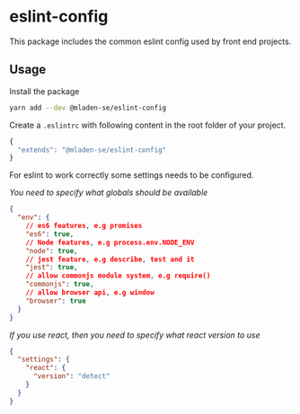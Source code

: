 # eslint-config

This package includes the common eslint config used by front end projects.

## Usage

Install the package

```sh
yarn add --dev @mladen-se/eslint-config
```

Create a `.eslintrc` with following content in the root folder of your project.

```js
{
  "extends": "@mladen-se/eslint-config"
}
```

For eslint to work correctly some settings needs to be configured.

_You need to specify what globals should be available_

```json
{
  "env": {
    // es6 features, e.g promises
    "es6": true,
    // Node features, e.g process.env.NODE_ENV
    "node": true,
    // jest feature, e.g describe, test and it
    "jest": true,
    // allow commonjs module system, e.g require()
    "commonjs": true,
    // allow browser api, e.g window
    "browser": true
  }
}
```

_If you use react, then you need to specify what react version to use_

```json
{
  "settings": {
    "react": {
      "version": "detect"
    }
  }
}
```
